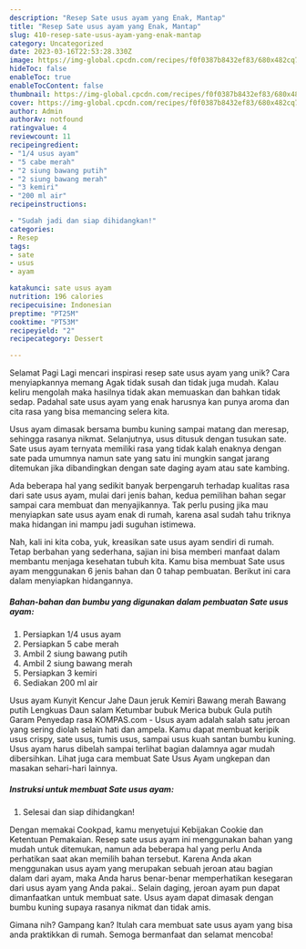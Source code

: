 ```yaml
---
description: "Resep Sate usus ayam yang Enak, Mantap"
title: "Resep Sate usus ayam yang Enak, Mantap"
slug: 410-resep-sate-usus-ayam-yang-enak-mantap
category: Uncategorized
date: 2023-03-16T22:53:28.330Z
image: https://img-global.cpcdn.com/recipes/f0f0387b8432ef83/680x482cq70/sate-usus-ayam-foto-resep-utama.jpg
hideToc: false
enableToc: true
enableTocContent: false
thumbnail: https://img-global.cpcdn.com/recipes/f0f0387b8432ef83/680x482cq70/sate-usus-ayam-foto-resep-utama.jpg
cover: https://img-global.cpcdn.com/recipes/f0f0387b8432ef83/680x482cq70/sate-usus-ayam-foto-resep-utama.jpg
author: Admin
authorAv: notfound
ratingvalue: 4
reviewcount: 11
recipeingredient:
- "1/4 usus ayam"
- "5 cabe merah"
- "2 siung bawang putih"
- "2 siung bawang merah"
- "3 kemiri"
- "200 ml air"
recipeinstructions:

- "Sudah jadi dan siap dihidangkan!"
categories:
- Resep
tags:
- sate
- usus
- ayam

katakunci: sate usus ayam 
nutrition: 196 calories
recipecuisine: Indonesian
preptime: "PT25M"
cooktime: "PT53M"
recipeyield: "2"
recipecategory: Dessert

---
```



Selamat Pagi Lagi mencari inspirasi resep sate usus ayam yang unik? Cara menyiapkannya memang Agak tidak susah dan tidak juga mudah. Kalau keliru mengolah maka hasilnya tidak akan memuaskan dan bahkan tidak sedap. Padahal sate usus ayam yang enak harusnya kan punya aroma dan cita rasa yang bisa memancing selera kita.


Usus ayam dimasak bersama bumbu kuning sampai matang dan meresap, sehingga rasanya nikmat. Selanjutnya, usus ditusuk dengan tusukan sate. Sate usus ayam ternyata memiliki rasa yang tidak kalah enaknya dengan sate pada umumnya namun sate yang satu ini mungkin sangat jarang ditemukan jika dibandingkan dengan sate daging ayam atau sate kambing.

Ada beberapa hal yang sedikit banyak berpengaruh terhadap kualitas rasa dari sate usus ayam, mulai dari jenis bahan, kedua pemilihan bahan segar sampai cara membuat dan menyajikannya. Tak perlu pusing jika mau menyiapkan sate usus ayam enak di rumah, karena asal sudah tahu triknya maka hidangan ini mampu jadi suguhan istimewa.


Nah, kali ini kita coba, yuk, kreasikan sate usus ayam sendiri di rumah. Tetap berbahan yang sederhana, sajian ini bisa memberi manfaat dalam membantu menjaga kesehatan tubuh kita. Kamu bisa membuat Sate usus ayam menggunakan 6 jenis bahan dan 0 tahap pembuatan. Berikut ini cara dalam menyiapkan hidangannya.

<!--inarticleads1-->

##### Bahan-bahan dan bumbu yang digunakan dalam pembuatan Sate usus ayam:

1. Persiapkan 1/4 usus ayam
1. Persiapkan 5 cabe merah
1. Ambil 2 siung bawang putih
1. Ambil 2 siung bawang merah
1. Persiapkan 3 kemiri
1. Sediakan 200 ml air


Usus ayam Kunyit Kencur Jahe Daun jeruk Kemiri Bawang merah Bawang putih Lengkuas Daun salam Ketumbar bubuk Merica bubuk Gula putih Garam Penyedap rasa KOMPAS.com - Usus ayam adalah salah satu jeroan yang sering diolah selain hati dan ampela. Kamu dapat membuat keripik usus crispy, sate usus, tumis usus, sampai usus kuah santan bumbu kuning. Usus ayam harus dibelah sampai terlihat bagian dalamnya agar mudah dibersihkan. Lihat juga cara membuat Sate Usus Ayam ungkepan dan masakan sehari-hari lainnya. 

<!--inarticleads2-->

##### Instruksi untuk membuat Sate usus ayam:


1. Selesai dan siap dihidangkan!

Dengan memakai Cookpad, kamu menyetujui Kebijakan Cookie dan Ketentuan Pemakaian. Resep sate usus ayam ini menggunakan bahan yang mudah untuk ditemukan, namun ada beberapa hal yang perlu Anda perhatikan saat akan memilih bahan tersebut. Karena Anda akan menggunakan usus ayam yang merupakan sebuah jeroan atau bagian dalam dari ayam, maka Anda harus benar-benar memperhatikan kesegaran dari usus ayam yang Anda pakai.. Selain daging, jeroan ayam pun dapat dimanfaatkan untuk membuat sate. Usus ayam dapat dimasak dengan bumbu kuning supaya rasanya nikmat dan tidak amis. 

Gimana nih? Gampang kan? Itulah cara membuat sate usus ayam yang bisa anda praktikkan di rumah. Semoga bermanfaat dan selamat mencoba!
